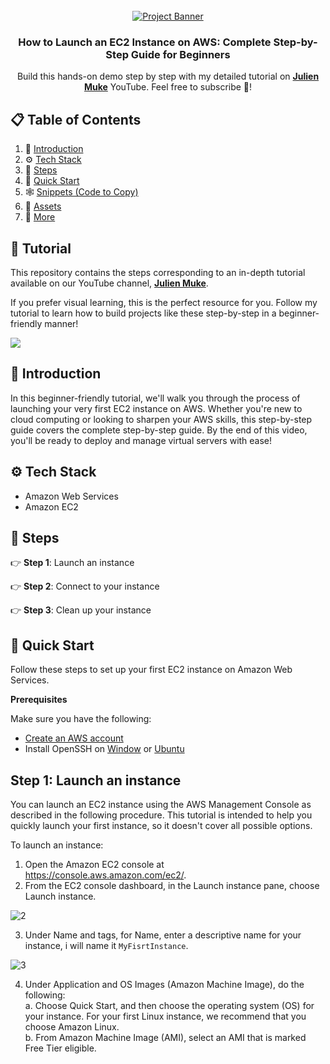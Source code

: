 <div align="center">
  <br />
    <a href="https://youtu.be/HcqDrF-k7bc?si=vc-ViXgOG4B7IOEl?feature=shared" target="_blank">
      <img src="https://github.com/user-attachments/assets/024577c7-30a4-46e3-bfc9-4932270a01ed" alt="Project Banner">
    </a>
  <br />

<h3 align="center">How to Launch an EC2 Instance on AWS: Complete Step-by-Step Guide for Beginners</h3>

   <div align="center">
     Build this hands-on demo step by step with my detailed tutorial on <a href="http://www.youtube.com/@julienmuke/videos" target="_blank"><b>Julien Muke</b></a> YouTube. Feel free to subscribe 🔔!
    </div>
</div>

## 📋 <a name="table">Table of Contents</a>

1. 🤖 [Introduction](#introduction)
2. ⚙️ [Tech Stack](#tech-stack)
3. 🔋 [Steps](#features)
4. 🤸 [Quick Start](#quick-start)
5. 🕸️ [Snippets (Code to Copy)](#snippets)
6. 🔗 [Assets](#links)
7. 🚀 [More](#more)

## 🚨 Tutorial

This repository contains the steps corresponding to an in-depth tutorial available on our YouTube
channel, <a href="http://www.youtube.com/@julienmuke/videos" target="_blank"><b>Julien Muke</b></a>.

If you prefer visual learning, this is the perfect resource for you. Follow my tutorial to learn how to build projects
like these step-by-step in a beginner-friendly manner!

<a href="https://youtu.be/HcqDrF-k7bc?si=vc-ViXgOG4B7IOEl?feature=shared" target="_blank"><img src="https://github.com/sujatagunale/EasyRead/assets/151519281/1736fca5-a031-4854-8c09-bc110e3bc16d" /></a>

## <a name="introduction">🤖 Introduction</a>

In this beginner-friendly tutorial, we'll walk you through the process of launching your very first EC2 instance on AWS. Whether you're new to cloud computing or looking to sharpen your AWS skills, this step-by-step guide covers the complete step-by-step guide. By the end of this video, you'll be ready to deploy and manage virtual servers with ease!

## <a name="tech-stack">⚙️ Tech Stack</a>

- Amazon Web Services
- Amazon EC2

## <a name="features">🚩 Steps</a>

👉 **Step 1**: Launch an instance

👉 **Step 2**: Connect to your instance

👉 **Step 3**: Clean up your instance

## <a name="quick-start">🤸 Quick Start</a>

Follow these steps to set up your first EC2 instance on Amazon Web Services.

**Prerequisites**

Make sure you have the following:

- [Create an AWS account](https://aws.amazon.com/)
- Install OpenSSH on [Window](https://learn.microsoft.com/en-us/windows-server/administration/openssh/openssh_install_firstuse?tabs=gui&pivots=windows-server-2025) or [Ubuntu](https://hostman.com/tutorials/how-to-install-and-configure-ssh-on-ubuntu-22-04/)

## Step 1: Launch an instance

You can launch an EC2 instance using the AWS Management Console as described in the following procedure. This tutorial is intended to help you quickly launch your first instance, so it doesn't cover all possible options.

To launch an instance:

1. Open the Amazon EC2 console at https://console.aws.amazon.com/ec2/.
2. From the EC2 console dashboard, in the Launch instance pane, choose Launch instance.

![2](https://github.com/user-attachments/assets/71299dde-cb7c-4b5a-9919-d515770e0ed0)

3. Under Name and tags, for Name, enter a descriptive name for your instance, i will name it `MyFisrtInstance`.

![3](https://github.com/user-attachments/assets/0af5a012-104f-4edd-984e-7837a2ab4cf3)

4. Under Application and OS Images (Amazon Machine Image), do the following:
<br> a. Choose Quick Start, and then choose the operating system (OS) for your instance. For your first Linux instance, we recommend that you choose Amazon Linux.
<br> b. From Amazon Machine Image (AMI), select an AMI that is marked Free Tier eligible.
